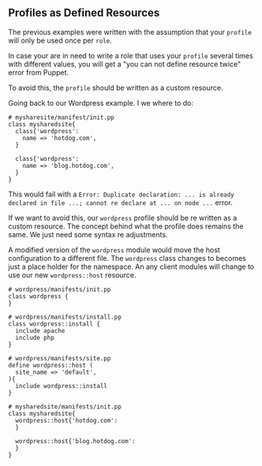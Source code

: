 ## Profiles as Defined Resources

The previous examples were written with the assumption that your `profile` will only be used once per `role`.

In case your are in need to write a role that uses your `profile` several times with different values, you will get a "you can not define resource twice" error from Puppet.

To avoid this, the `profile` should be written as a custom resource.

Going back to our Wordpress example. I we where to do:

```puppet
# mysharesite/manifest/init.pp
class mysharedsite{
  class{'wordpress':
    name => 'hotdog.com',
  }
  
  class{'wordpress':
    name => 'blog.hotdog.com',
  }
}
```

This would fail with a `Error: Duplicate declaration: ... is already declared in file ...; cannot re declare at ... on node ...` error.

If we want to avoid this, our `wordpress` profile should be re written as a custom resource. The concept behind what the profile does remains the same. We just need some syntax re adjustments.

A modified version of the `wordpress` module would move the host configuration to a different file. The `wordpress` class changes to becomes just a place holder for the namespace. An any client modules will change to use our new `wordpress::host` resource.

```puppet
# wordpress/manifests/init.pp
class wordpress {
}

# wordpress/manifests/install.pp
class wordpress::install {
  include apache
  include php
}

# wordpress/manifests/site.pp
define wordpress::host (
  site_name => 'default', 
){
  include wordpress::install
}

# mysharedsite/manifests/init.pp
class mysharedsite{
  wordpress::host{'hotdog.com':
  }
 
  wordpress::host{'blog.hotdog.com':
  }
}
```

